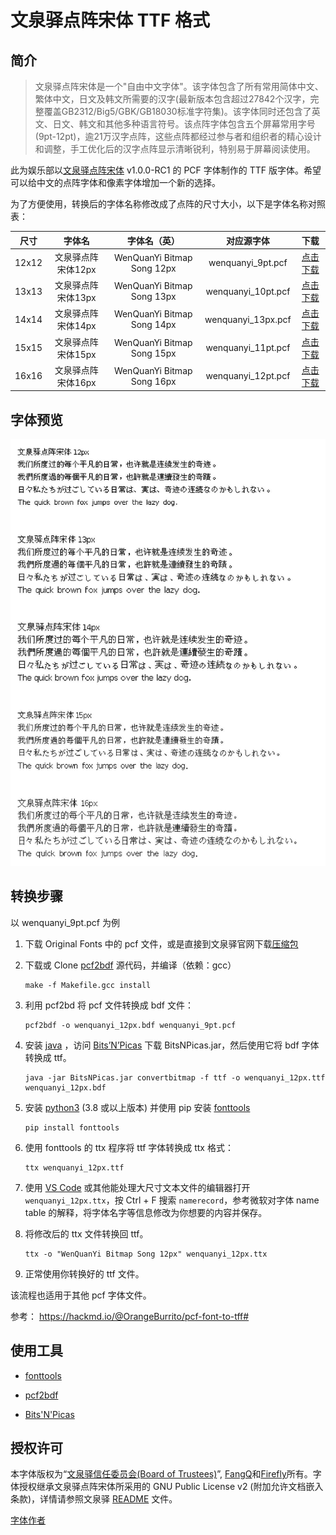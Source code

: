 # 文泉驿点阵宋体 TTF 格式

## 简介

> 文泉驿点阵宋体是一个"自由中文字体"。该字体包含了所有常用简体中文、繁体中文，日文及韩文所需要的汉字(最新版本包含超过27842个汉字，完整覆盖GB2312/Big5/GBK/GB18030标准字符集)。该字体同时还包含了英文、日文、韩文和其他多种语言符号。该点阵字体包含五个屏幕常用字号(9pt-12pt)，逾21万汉字点阵，这些点阵都经过参与者和组织者的精心设计和调整，手工优化后的汉字点阵显示清晰锐利，特别易于屏幕阅读使用。

此为娱乐部以[文泉驿点阵宋体](http://wenq.org/wqy2/index.cgi?BitmapSong) v1.0.0-RC1 的 PCF 字体制作的 TTF 版字体。希望可以给中文的点阵字体和像素字体增加一个新的选择。

为了方便使用，转换后的字体名称修改成了点阵的尺寸大小，以下是字体名称对照表：

| 尺寸  |       字体名       |        字体名（英）        |     对应源字体     |                             下载                             |
| :---: | :----------------: | :------------------------: | :----------------: | :----------------------------------------------------------: |
| 12x12 | 文泉驿点阵宋体12px | WenQuanYi Bitmap Song 12px | wenquanyi_9pt.pcf  | [点击下载](https://github.com/AmusementClub/Wenquanyi-Bitmap-Song-TTF/blob/master/WenQuanYi%20Bitmap%20Song%2012px.ttf) |
| 13x13 | 文泉驿点阵宋体13px | WenQuanYi Bitmap Song 13px | wenquanyi_10pt.pcf | [点击下载](https://github.com/AmusementClub/Wenquanyi-Bitmap-Song-TTF/blob/master/WenQuanYi%20Bitmap%20Song%2013px.ttf) |
| 14x14 | 文泉驿点阵宋体14px | WenQuanYi Bitmap Song 14px | wenquanyi_13px.pcf | [点击下载](https://github.com/AmusementClub/Wenquanyi-Bitmap-Song-TTF/blob/master/WenQuanYi%20Bitmap%20Song%2014px.ttf) |
| 15x15 | 文泉驿点阵宋体15px | WenQuanYi Bitmap Song 15px | wenquanyi_11pt.pcf | [点击下载](https://github.com/AmusementClub/Wenquanyi-Bitmap-Song-TTF/blob/master/WenQuanYi%20Bitmap%20Song%2015px.ttf) |
| 16x16 | 文泉驿点阵宋体16px | WenQuanYi Bitmap Song 16px | wenquanyi_12pt.pcf | [点击下载](https://github.com/AmusementClub/Wenquanyi-Bitmap-Song-TTF/blob/master/WenQuanYi%20Bitmap%20Song%2016px.ttf) |

## 字体预览

![](Preview.jpg)

## 转换步骤

以 wenquanyi_9pt.pcf 为例

1. 下载 Original Fonts 中的 pcf 文件，或是直接到文泉驿官网下载[压缩包](http://wenq.org/wqy2/index.cgi?Download#BitmapSong_Beta)

2. 下载或  Clone [pcf2bdf](https://github.com/ganaware/pcf2bdf/releases) 源代码，并编译（依赖：gcc）

   ```shell
   make -f Makefile.gcc install
   ```

3. 利用 pcf2bd 将 pcf 文件转换成 bdf 文件：

   ```shell
   pcf2bdf -o wenquanyi_12px.bdf wenquanyi_9pt.pcf
   ```

4. 安装 [java](https://www.java.com/en/download/) ，访问 [Bits’N’Picas](https://github.com/kreativekorp/bitsnpicas/releases) 下载 BitsNPicas.jar，然后使用它将 bdf 字体转换成 ttf。

   ```shell
   java -jar BitsNPicas.jar convertbitmap -f ttf -o wenquanyi_12px.ttf wenquanyi_12px.bdf
   ```

5. 安装 [python3](https://www.python.org/downloads/) (3.8 或以上版本) 并使用 pip 安装 [fonttools](https://github.com/fonttools/fonttools)

   ```shell
   pip install fonttools
   ```

6. 使用 fonttools 的 ttx 程序将 ttf 字体转换成 ttx 格式：

   ``` shell
   ttx wenquanyi_12px.ttf
   ```

7. 使用 [VS Code](https://code.visualstudio.com/) 或其他能处理大尺寸文本文件的编辑器打开 `wenquanyi_12px.ttx`，按 Ctrl + F 搜索 `namerecord`，参考微软对字体 name table 的解释，将字体名字等信息修改为你想要的内容并保存。

8. 将修改后的 ttx 文件转换回 ttf。

   ``` shell
   ttx -o "WenQuanYi Bitmap Song 12px" wenquanyi_12px.ttx 
   ```

9. 正常使用你转换好的 ttf 文件。



该流程也适用于其他 pcf 字体文件。

参考： https://hackmd.io/@OrangeBurrito/pcf-font-to-tff#



## 使用工具

- [fonttools](https://github.com/fonttools/fonttools)

- [pcf2bdf](https://github.com/ganaware/pcf2bdf/)
- [Bits'N'Picas](https://github.com/kreativekorp/bitsnpicas)



## 授权许可

本字体版权为“[文泉驿信任委员会(Board of Trustees)](http://wenq.org/wqy2/index.cgi?CopyrightPolicy)”, [FangQ](http://wenq.org/wqy2/index.cgi?FangQ)和[Firefly](http://wenq.org/wqy2/index.cgi?Firefly)所有。字体授权继承文泉驿点阵宋体所采用的 GNU Public License v2 (附加允许文档嵌入条款)，详情请参照文泉驿 [README](https://github.com/AmusementClub/Wenquanyi-Bitmap-Song-TTF/tree/master/Original%20Fonts) 文件。

[字体作者](https://github.com/AmusementClub/Wenquanyi-Bitmap-Song-TTF/blob/master/Original%20Fonts/AUTHORS)
